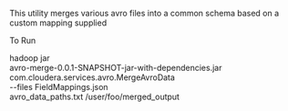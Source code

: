 This utility merges various avro files into a common schema based on a custom mapping supplied

To Run

hadoop jar \
avro-merge-0.0.1-SNAPSHOT-jar-with-dependencies.jar \
com.cloudera.services.avro.MergeAvroData \
--files FieldMappings.json \
avro_data_paths.txt  /user/foo/merged_output

